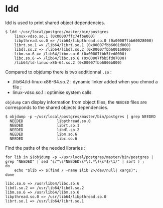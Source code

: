 # ldd

ldd is used to print shared object dependencies.

```
$ ldd ~/usr/local/postgres/master/bin/postgres
	linux-vdso.so.1 (0x00007ffc74fbe000)
	libpthread.so.0 => /lib64/libpthread.so.0 (0x00007fbb60028000)
	librt.so.1 => /lib64/librt.so.1 (0x00007fbb6001d000)
	libdl.so.2 => /lib64/libdl.so.2 (0x00007fbb60016000)
	libm.so.6 => /lib64/libm.so.6 (0x00007fbb5fed0000)
	libc.so.6 => /lib64/libc.so.6 (0x00007fbb5fd07000)
	/lib64/ld-linux-x86-64.so.2 (0x00007fbb6006b000)
```

Compared to objdump there is two additionnal `.so` :

* /lib64/ld-linux-x86-64.so.2 : dynamic linker added when you chmod a file ;
* linux-vdso.so.1 : optimise system calls.

`objdump` can display information from object files, the `NEEDED` files are 
corresponds to the shared objects dependencies.

```
$ objdump -p ~/usr/local/postgres/master/bin/postgres | grep NEEDED
  NEEDED               libpthread.so.0
  NEEDED               librt.so.1
  NEEDED               libdl.so.2
  NEEDED               libm.so.6
  NEEDED               libc.so.6
```

Find the paths of the needed libraries : 

```
for lib in $(objdump -p ~/usr/local/postgres/master/bin/postgres | grep "NEEDED" | sed "s/^\s*NEEDED\s*\(.*\)\s*$/\1/" | sort ) ; 
do 
    echo "$lib => $(find / -name $lib 2>/dev/null| xargs)"; 
done

libc.so.6 => /usr/lib64/libc.so.6
libdl.so.2 => /usr/lib64/libdl.so.2
libm.so.6 => /usr/lib64/libm.so.6
libpthread.so.0 => /usr/lib64/libpthread.so.0
librt.so.1 => /usr/lib64/librt.so.1
```

